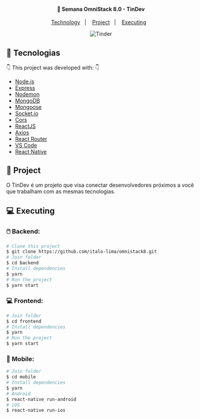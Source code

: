 <h4 align="center">
  🚀 Semana OmniStack 8.0 - TinDev
</h4>

<p align="center">
    <a href="#-technology">Technology</a>&nbsp;&nbsp;&nbsp;|&nbsp;&nbsp;&nbsp;
    <a href="#-project">Project</a>&nbsp;&nbsp;&nbsp;|&nbsp;&nbsp;&nbsp;
    <a href="#-executing">Executing</a>&nbsp;&nbsp;&nbsp;
</p>

<p align="center"> 
   <img alt="Tinder" src="https://user-images.githubusercontent.com/44276302/82099989-0987f580-96df-11ea-95e1-9b317277ad45.jpg" />
</p> 

## :rocket: Tecnologias

:point_down: This project was developed with: :point_down:

-  [Node.js](https://nodejs.org/en/)
-  [Express](https://expressjs.com/)
-  [Nodemon](https://github.com/remy/nodemon)
-  [MongoDB](https://mongodb.com)
-  [Mongoose](https://mongoosejs.com/)
-  [Socket.io](https://socket.io/)
-  [Cors](https://github.com/expressjs/cors)
-  [ReactJS](https://reactjs.org/)
-  [Axios](https://github.com/axios/axios)
-  [React Router](https://github.com/ReactTraining/react-router)
-  [VS Code](https://code.visualstudio.com/)
-  [React Native](https://reactnative.dev/)

## 🔖 Project

O TinDev é um projeto que visa conectar desenvolvedores próximos a você que trabalham com as mesmas tecnologias.

## 💻 Executing

### :computer_mouse: Backend: 

```bash
# Clone this project
$ git clone https://github.com/italo-lima/omnistack8.git
# Join folder
$ cd backend
# Install dependencies
$ yarn 
# Run the project
$ yarn start 
```

### :computer: Frontend: 

```bash
# Join folder
$ cd frontend 
# Install dependencies
$ yarn 
# Run the project
$ yarn start
```

### :iphone: Mobile:

```bash
# Join folder
$ cd mobile 
# Install dependencies
$ yarn 
# Android 
$ react-native run-android
# iOS 
$ react-native run-ios
```
